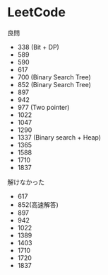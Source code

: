 # LeetCode
良問
- 338 (Bit + DP)
- 589
- 590
- 617
- 700 (Binary Search Tree)
- 852 (Binary Search Tree)
- 897
- 942
- 977 (Two pointer)
- 1022
- 1047
- 1290
- 1337 (Binary search + Heap)
- 1365
- 1588
- 1710
- 1837

解けなかった
- 617
- 852(高速解答)
- 897
- 942
- 1022
- 1389
- 1403
- 1710
- 1720
- 1837